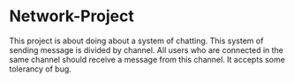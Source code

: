 # Network-Project
This project is about doing about a system of chatting.
This system of sending message is divided by channel.
All users who are connected in the same channel should receive a message from this channel.
It accepts some tolerancy of bug.
